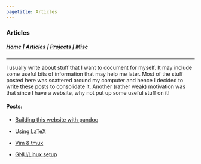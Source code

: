 ```yaml
---
pagetitle: Articles
---
```


### Articles 

##### [Home](index.html) |  [Articles](articles.html) | [Projects](projects.html) | [Misc](misc.html) 

---

I usually write about stuff that I want to document for myself. It may
include some useful bits of information that may help me later. 
Most of the stuff posted here was scattered around my computer and hence
I decided to write these posts to consolidate it.
Another (rather weak) motivation was that since I have a website,
why not put up some useful stuff on it!


#### Posts:

- [Building this website with pandoc](making_website.html)

- [Using LaTeX](latexsetup.html)

- [Vim & tmux](vimtmux.html)

- [GNU/Linux setup](linuxsetup.html)






